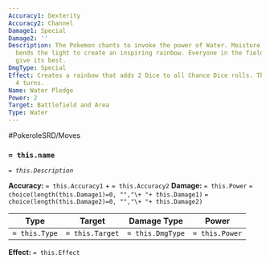 ```yaml
---
Accuracy1: Dexterity
Accuracy2: Channel
Damage1: Special
Damage2: ''
Description: The Pokemon chants to invoke the power of Water. Moisture in the air
  bends the light to create an inspiring rainbow. Everyone in the field is sure to
  give its best.
DmgType: Special
Effect: Creates a rainbow that adds 2 Dice to all Chance Dice rolls. This effect lasts
  4 turns.
Name: Water Pledge
Power: 2
Target: Battlefield and Area
Type: Water
---
```


#PokeroleSRD/Moves

### `= this.name` 
*`= this.Description`*

**Accuracy:** `= this.Accuracy1` + `= this.Accuracy2`
**Damage:** `= this.Power` `= choice(length(this.Damage1)=0, "","\+ "+ this.Damage1)` `= choice(length(this.Damage2)=0, "","\+ "+ this.Damage2)`

| Type          | Target          | Damage Type          | Power          |
| ------------- | --------------- | ---------------- | -------------- |
| `= this.Type` | `= this.Target` | `= this.DmgType` | `= this.Power` | 

**Effect:** `= this.Effect`